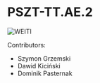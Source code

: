 # PSZT-TT.AE.2

![WEITI](http://bezpieczenstwo.tele.pw.edu.pl/images/weiti-logo.png)

Contributors:
- Szymon Grzemski
- Dawid Kiciński
- Dominik Pasternak
